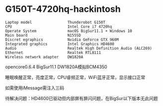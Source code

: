 # G150T-4720hq-hackintosh
```
Laptop model                Thunderobot G150T  
CPU                         Intel Core i7 4720hq
Operate System              macOS BigSur11.1 + Windows 10 
Main board                  N155SD
Discret egraphics           Nvidia GeForce GTX 960M
Integrated graphics         Intel Graphics HD4600
Audio                       Realtek High Definition Audio (ALC269) 
Ethernet                    Realtek RTL8111
Wireless network adapter    DW1820A
```
 
opencore0.6.4 BigSur11.1 DW1820A模拟BCM4350

睡眠唤醒正常，亮度正常，CPU睿频正常，WiFi蓝牙正常，显示接口正常

如需使用iMessage需注入三码

待解决问题：HD4600已驱动但内部屏有屏闪问题，在BigSur以下版本无此问题
